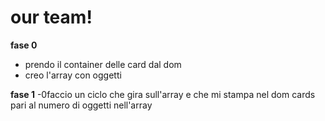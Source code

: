 # our team!

**fase 0**

- prendo il container delle card dal dom
- creo l'array con oggetti

**fase 1**
-0faccio un ciclo che gira sull'array e che mi stampa nel dom cards pari al numero di oggetti nell'array
